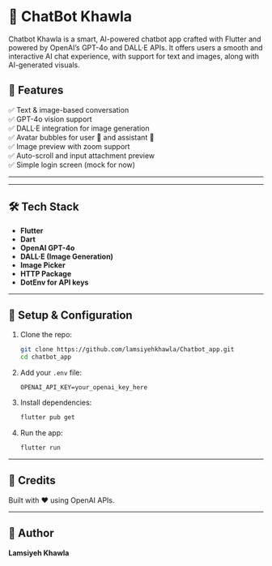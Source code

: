 
# 🤖 ChatBot Khawla

Chatbot Khawla is a smart, AI-powered chatbot app crafted with Flutter and powered by OpenAI’s GPT-4o and DALL·E APIs. It offers users a smooth and interactive AI chat experience, with support for text and images, along with AI-generated visuals.

## 🚀 Features

✅ Text & image-based conversation  
✅ GPT-4o vision support  
✅ DALL·E integration for image generation  
✅ Avatar bubbles for user 🤵 and assistant 🤖  
✅ Image preview with zoom support  
✅ Auto-scroll and input attachment preview  
✅ Simple login screen (mock for now)

---


---

## 🛠️ Tech Stack

- **Flutter**
- **Dart**
- **OpenAI GPT-4o**
- **DALL·E (Image Generation)**
- **Image Picker**
- **HTTP Package**
- **DotEnv for API keys**

---

## 🔐 Setup & Configuration

1. Clone the repo:
   ```bash
   git clone https://github.com/lamsiyehkhawla/Chatbot_app.git
   cd chatbot_app
   ```

2. Add your `.env` file:
   ```
   OPENAI_API_KEY=your_openai_key_here
   ```

3. Install dependencies:
   ```bash
   flutter pub get
   ```

4. Run the app:
   ```bash
   flutter run
   ```

---



## 📢 Credits

Built with ❤️ using OpenAI APIs.

---

## 👤 Author

**Lamsiyeh Khawla** 